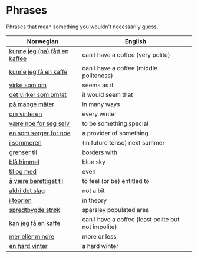 # Phrases

Phrases that mean something you wouldn't necessarily guess.

| Norwegian | English |
| --- | --- |
| [kunne jeg (ha) fått en kaffee](https://www.ordnett.no/search?language=no&phrase=kunne%20jeg%20(ha)%20fått%20en%20kaffee) | can I have a coffee (very polite) |
| [kunne jeg få en kaffe](https://www.ordnett.no/search?language=no&phrase=kunne%20jeg%20få%20en%20kaffe) | can I have a coffee (middle politeness) |
| [virke som om](https://www.ordnett.no/search?language=no&phrase=virke%20som%20om) | seems as if |
| [det virker som om/at](https://www.ordnett.no/search?language=no&phrase=det%20virker%20som%20om/at) | it would seem that |
| [på mange måter](https://www.ordnett.no/search?language=no&phrase=på%20mange%20måter) | in many ways |
| [om vinteren](https://www.ordnett.no/search?language=no&phrase=om%20vinteren) | every winter |
| [være noe for seg selv](https://www.ordnett.no/search?language=no&phrase=være%20noe%20for%20seg%20selv) | to be something special |
| [en som sørger for noe](https://www.ordnett.no/search?language=no&phrase=en%20som%20sørger%20for%20noe) | a provider of something |
| [i sommeren](https://www.ordnett.no/search?language=no&phrase=i%20sommeren) | (in future tense) next summer |
| [grenser til](https://www.ordnett.no/search?language=no&phrase=grenser%20til) | borders with |
| [blå himmel](https://www.ordnett.no/search?language=no&phrase=blå%20himmel) | blue sky |
| [til og med](https://www.ordnett.no/search?language=no&phrase=til%20og%20med) | even |
| [å være berettiget til](https://www.ordnett.no/search?language=no&phrase=å%20være%20berettiget%20til) | to feel (or be) entitled to |
| [aldri det slag](https://www.ordnett.no/search?language=no&phrase=aldri%20det%20slag) | not a bit |
| [i teorien](https://www.ordnett.no/search?language=no&phrase=i%20teorien) | in theory |
| [spredtbygde strøk](https://www.ordnett.no/search?language=no&phrase=spredtbygde%20strøk) | sparsley populated area |
| [kan jeg få en kaffe](https://www.ordnett.no/search?language=no&phrase=kan%20jeg%20få%20en%20kaffe) | can I have a coffee (least polite but not impolite) |
| [mer eller mindre](https://www.ordnett.no/search?language=no&phrase=mer%20eller%20mindre) | more or less |
| [en hard vinter](https://www.ordnett.no/search?language=no&phrase=en%20hard%20vinter) | a hard winter |

